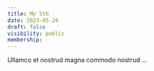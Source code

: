 ```yaml
---
title: My 5th
date: 2023-05-24
draft: false
visibility: public
membership:
---
```


Ullamco et nostrud magna commodo nostrud ...